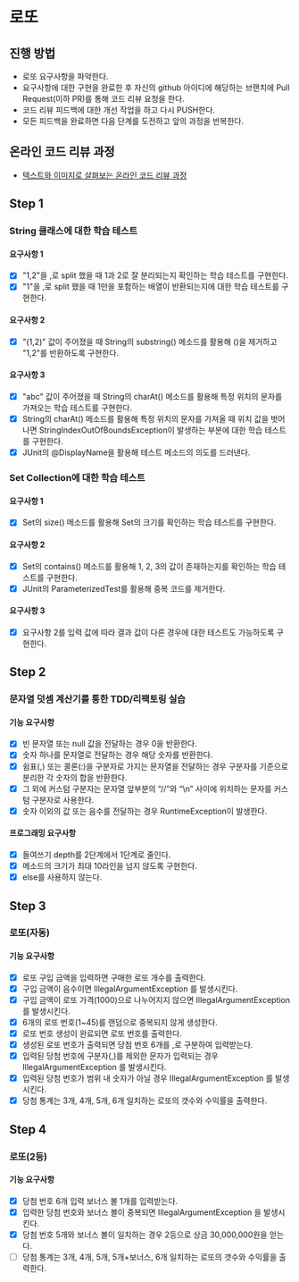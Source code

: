 # 로또
## 진행 방법
* 로또 요구사항을 파악한다.
* 요구사항에 대한 구현을 완료한 후 자신의 github 아이디에 해당하는 브랜치에 Pull Request(이하 PR)를 통해 코드 리뷰 요청을 한다.
* 코드 리뷰 피드백에 대한 개선 작업을 하고 다시 PUSH한다.
* 모든 피드백을 완료하면 다음 단계를 도전하고 앞의 과정을 반복한다.

## 온라인 코드 리뷰 과정
* [텍스트와 이미지로 살펴보는 온라인 코드 리뷰 과정](https://github.com/next-step/nextstep-docs/tree/master/codereview)

## Step 1
### String 클래스에 대한 학습 테스트
#### 요구사항 1
- [x] "1,2"을 ,로 split 했을 때 1과 2로 잘 분리되는지 확인하는 학습 테스트를 구현한다.
- [x] "1"을 ,로 split 했을 때 1만을 포함하는 배열이 반환되는지에 대한 학습 테스트를 구현한다.
#### 요구사항 2
- [x] "(1,2)" 값이 주어졌을 때 String의 substring() 메소드를 활용해 ()을 제거하고 "1,2"를 반환하도록 구현한다. 
#### 요구사항 3
- [x] "abc" 값이 주어졌을 때 String의 charAt() 메소드를 활용해 특정 위치의 문자를 가져오는 학습 테스트를 구현한다.
- [x] String의 charAt() 메소드를 활용해 특정 위치의 문자를 가져올 때 위치 값을 벗어나면 StringIndexOutOfBoundsException이 발생하는 부분에 대한 학습 테스트를 구현한다.
- [x] JUnit의 @DisplayName을 활용해 테스트 메소드의 의도를 드러낸다.

### Set Collection에 대한 학습 테스트
#### 요구사항 1
- [x] Set의 size() 메소드를 활용해 Set의 크기를 확인하는 학습 테스트를 구현한다.
#### 요구사항 2
- [x] Set의 contains() 메소드를 활용해 1, 2, 3의 값이 존재하는지를 확인하는 학습 테스트를 구현한다.
- [x] JUnit의 ParameterizedTest를 활용해 중복 코드를 제거한다.
#### 요구사항 3
- [x] 요구사항 2를 입력 값에 따라 결과 값이 다른 경우에 대한 테스트도 가능하도록 구현한다.

## Step 2
### 문자열 덧셈 계산기를 통한 TDD/리팩토링 실습
#### 기능 요구사항
- [x] 빈 문자열 또는 null 값을 전달하는 경우 0을 반환한다.
- [x] 숫자 하나를 문자열로 전달하는 경우 해당 숫자를 반환한다.
- [x] 쉼표(,) 또는 콜론(:)을 구분자로 가지는 문자열을 전달하는 경우 구분자를 기준으로 분리한 각 숫자의 합을 반환한다.
- [x] 그 외에 커스텀 구분자는 문자열 앞부분의 “//”와 “\n” 사이에 위치하는 문자를 커스텀 구분자로 사용한다.
- [x] 숫자 이외의 값 또는 음수를 전달하는 경우 RuntimeException이 발생한다.
#### 프로그래밍 요구사항
- [x] 들여쓰기 depth를 2단계에서 1단계로 줄인다.
- [x] 메소드의 크기가 최대 10라인을 넘지 않도록 구현한다.
- [x] else를 사용하지 않는다.

## Step 3
### 로또(자동)
#### 기능 요구사항
- [x] 로또 구입 금액을 입력하면 구매한 로또 개수를 출력한다.
- [x] 구입 금액이 음수이면 IllegalArgumentException 를 발생시킨다.
- [x] 구입 금액이 로또 가격(1000)으로 나누어지지 않으면 IllegalArgumentException 를 발생시킨다.
- [x] 6개의 로또 번호(1~45)를 랜덤으로 중복되지 않게 생성한다.
- [x] 로또 번호 생성이 완료되면 로또 번호를 출력한다.
- [x] 생성된 로또 번호가 출력되면 당첨 번호 6개를 ,로 구분하여 입력받는다.
- [x] 입력된 당첨 번호에 구분자(,)를 제외한 문자가 입력되는 경우 IllegalArgumentException 를 발생시킨다.
- [x] 입력된 당첨 번호가 범위 내 숫자가 아닐 경우 IllegalArgumentException 를 발생시킨다.
- [x] 당첨 통계는 3개, 4개, 5개, 6개 일치하는 로또의 갯수와 수익률을 출력한다.

## Step 4
### 로또(2등)
#### 기능 요구사항
- [x] 당첨 번호 6개 입력 보너스 볼 1개를 입력받는다.
- [x] 입력한 당첨 번호와 보너스 볼이 중복되면 IllegalArgumentException 을 발생시킨다.
- [x] 당첨 번호 5개와 보너스 볼이 일치하는 경우 2등으로 상금 30,000,000원을 얻는다.
- [ ] 당첨 통계는 3개, 4개, 5개, 5개+보너스, 6개 일치하는 로또의 갯수와 수익률을 출력한다.
